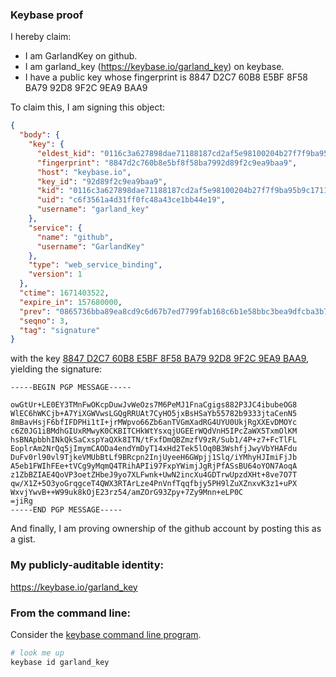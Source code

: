 ### Keybase proof

I hereby claim:

  * I am GarlandKey on github.
  * I am garland_key (https://keybase.io/garland_key) on keybase.
  * I have a public key whose fingerprint is 8847 D2C7 60B8 E5BF 8F58  BA79 92D8 9F2C 9EA9 BAA9

To claim this, I am signing this object:

```json
{
  "body": {
    "key": {
      "eldest_kid": "0116c3a627898dae71188187cd2af5e98100204b27f7f9ba95b9c17116fc77fdd1b90a",
      "fingerprint": "8847d2c760b8e5bf8f58ba7992d89f2c9ea9baa9",
      "host": "keybase.io",
      "key_id": "92d89f2c9ea9baa9",
      "kid": "0116c3a627898dae71188187cd2af5e98100204b27f7f9ba95b9c17116fc77fdd1b90a",
      "uid": "c6f3561a4d31ff0fc48a43ce1bb44e19",
      "username": "garland_key"
    },
    "service": {
      "name": "github",
      "username": "GarlandKey"
    },
    "type": "web_service_binding",
    "version": 1
  },
  "ctime": 1671403522,
  "expire_in": 157680000,
  "prev": "0865736bba89ea8cd9c6d67b7ed7799fab168c6b1e58bbc3bea9dfcba3b7933c",
  "seqno": 3,
  "tag": "signature"
}
```

with the key [8847 D2C7 60B8 E5BF 8F58  BA79 92D8 9F2C 9EA9 BAA9](https://keybase.io/garland_key), yielding the signature:

```
-----BEGIN PGP MESSAGE-----

owGtUr+LE0EY3TMnFwOKcpDuwJvWeOzs7M6PeMJ1FnaCgigs882P3JC4ibubeOG8
WlEC6hWKCjb+A7YiXGWVwsLGQgRRUAt7CyHO5jxBsHSaYb55782b9333jtaCenN5
8mBavHsjF6bfIFDPHi1tI+jrMWpvo66Zb6anTVGmXadRG4UYU0UkjRgXXEvDMOYc
c6Z0JG1iBMdhGIUxRMwyK0CKBITCHkWtYsxqjUGEErWQdVnH5IPcZaWX5TxmOlKM
hsBNApbbhINkQkSaCxspYaQXk8ITN/tFxfDmQBZmzfV9zR/Sub1/4P+z7+FcTlFL
EoplrAm2NrQq5jImymCAODa4endYmDyT14xHd2Tek5lOq0B3WshfjJwyVbYHAFdu
DuFv0rl90vl9TjkeVMUbBtLf9BRcpn2InjUyeeH6GWpjj1Slq/iYMhyHJImiFjJb
A5eb1FWIhFEe+tVCg9yMqmQ4TRihAPIi97FxpYWimjJgRjPfASsBU64oYON7AoqA
z1ZbBZIAE4QoVP3oetZHbeJ9yo7XLFwnk+UwN2incXu4GDTrwUpzdXHt+8ve7O7T
qw/X1Z+5O3yoGrqgceT4QWX3RTArLze4PnVnfTqqfbjy5PH9lZuXZnxvK3z1+uPX
WxvjYwvB++W99uk8kOjE23rz54/amZOrG93Zpy+7Zy9Mnn+eLP0C
=jiRg
-----END PGP MESSAGE-----

```

And finally, I am proving ownership of the github account by posting this as a gist.

### My publicly-auditable identity:

https://keybase.io/garland_key

### From the command line:

Consider the [keybase command line program](https://keybase.io/download).

```bash
# look me up
keybase id garland_key
```
